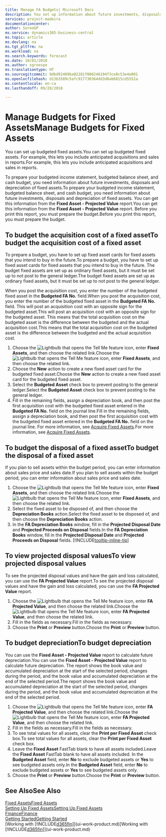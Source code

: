 ```yaml
---
title: Manage FA Budgets| Microsoft Docs
description: You set up information about future investments, disposals, and depreciation of fixed assets to help prepare budgets and forecasts.
services: project-madeira
documentationcenter: 
author: SorenGP
ms.service: dynamics365-business-central
ms.topic: article
ms.devlang: na
ms.tgt_pltfrm: na
ms.workload: na
ms.search.keywords: forecast
ms.date: 10/01/2018
ms.author: sgroespe
ms.translationtype: HT
ms.sourcegitcommit: 9dbd92409ba02281f008246194f3ce0c53e4e001
ms.openlocfilehash: d13b3589c5afc917730364dd3d8ab6815cd5552a
ms.contentlocale: en-ca
ms.lasthandoff: 09/28/2018

---
```

# <a name="manage-budgets-for-fixed-assets"></a><span data-ttu-id="e1f8a-103">Manage Budgets for Fixed Assets</span><span class="sxs-lookup"><span data-stu-id="e1f8a-103">Manage Budgets for Fixed Assets</span></span>
<span data-ttu-id="e1f8a-104">You can set up budgeted fixed assets.</span><span class="sxs-lookup"><span data-stu-id="e1f8a-104">You can set up budgeted fixed assets.</span></span> <span data-ttu-id="e1f8a-105">For example, this lets you include anticipated acquisitions and sales in reports.</span><span class="sxs-lookup"><span data-stu-id="e1f8a-105">For example, this lets you include anticipated acquisitions and sales in reports.</span></span>  

<span data-ttu-id="e1f8a-106">To prepare your budgeted income statement, budgeted balance sheet, and cash budget, you need information about future investments, disposals and depreciation of fixed assets.</span><span class="sxs-lookup"><span data-stu-id="e1f8a-106">To prepare your budgeted income statement, budgeted balance sheet, and cash budget, you need information about future investments, disposals and depreciation of fixed assets.</span></span> <span data-ttu-id="e1f8a-107">You can get this information from the **Fixed Asset - Projected Value** report.</span><span class="sxs-lookup"><span data-stu-id="e1f8a-107">You can get this information from the **Fixed Asset - Projected Value** report.</span></span> <span data-ttu-id="e1f8a-108">Before you print this report, you must prepare the budget.</span><span class="sxs-lookup"><span data-stu-id="e1f8a-108">Before you print this report, you must prepare the budget.</span></span>  

## <a name="to-budget-the-acquisition-cost-of-a-fixed-asset"></a><span data-ttu-id="e1f8a-109">To budget the acquisition cost of a fixed asset</span><span class="sxs-lookup"><span data-stu-id="e1f8a-109">To budget the acquisition cost of a fixed asset</span></span>
<span data-ttu-id="e1f8a-110">To prepare a budget, you have to set up fixed asset cards for fixed assets that you intend to buy in the future.</span><span class="sxs-lookup"><span data-stu-id="e1f8a-110">To prepare a budget, you have to set up fixed asset cards for fixed assets that you intend to buy in the future.</span></span> <span data-ttu-id="e1f8a-111">The budget fixed assets are set up as ordinary fixed assets, but it must be set up to not post to the general ledger.</span><span class="sxs-lookup"><span data-stu-id="e1f8a-111">The budget fixed assets are set up as ordinary fixed assets, but it must be set up to not post to the general ledger.</span></span>

<span data-ttu-id="e1f8a-112">When you post the acquisition cost, you enter the number of the budgeted fixed asset in the **Budgeted FA No.** field.</span><span class="sxs-lookup"><span data-stu-id="e1f8a-112">When you post the acquisition cost, you enter the number of the budgeted fixed asset in the **Budgeted FA No.** field.</span></span> <span data-ttu-id="e1f8a-113">This will post an acquisition cost with an opposite sign for the budgeted asset.</span><span class="sxs-lookup"><span data-stu-id="e1f8a-113">This will post an acquisition cost with an opposite sign for the budgeted asset.</span></span> <span data-ttu-id="e1f8a-114">This means that the total acquisition cost on the budgeted asset is the difference between the budgeted and the actual acquisition cost.</span><span class="sxs-lookup"><span data-stu-id="e1f8a-114">This means that the total acquisition cost on the budgeted asset is the difference between the budgeted and the actual acquisition cost.</span></span>

1. <span data-ttu-id="e1f8a-115">Choose the ![Lightbulb that opens the Tell Me feature](media/ui-search/search_small.png "Tell me what you want to do") icon, enter **Fixed Assets**, and then choose the related link.</span><span class="sxs-lookup"><span data-stu-id="e1f8a-115">Choose the ![Lightbulb that opens the Tell Me feature](media/ui-search/search_small.png "Tell me what you want to do") icon, enter **Fixed Assets**, and then choose the related link.</span></span>
2. <span data-ttu-id="e1f8a-116">Choose the **New** action to create a new fixed asset card for the budgeted fixed asset.</span><span class="sxs-lookup"><span data-stu-id="e1f8a-116">Choose the **New** action to create a new fixed asset card for the budgeted fixed asset.</span></span>
3. <span data-ttu-id="e1f8a-117">Select the **Budgeted Asset** check box to prevent posting to the general ledger.</span><span class="sxs-lookup"><span data-stu-id="e1f8a-117">Select the **Budgeted Asset** check box to prevent posting to the general ledger.</span></span>
4. <span data-ttu-id="e1f8a-118">Fill in the remaining fields, assign a depreciation book, and then post the first acquisition cost with the budgeted fixed asset entered in the **Budgeted FA No.** field on the journal line.</span><span class="sxs-lookup"><span data-stu-id="e1f8a-118">Fill in the remaining fields, assign a depreciation book, and then post the first acquisition cost with the budgeted fixed asset entered in the **Budgeted FA No.** field on the journal line.</span></span> <span data-ttu-id="e1f8a-119">For more information, see [Acquire Fixed Assets](fa-how-acquire.md).</span><span class="sxs-lookup"><span data-stu-id="e1f8a-119">For more information, see [Acquire Fixed Assets](fa-how-acquire.md).</span></span>

## <a name="to-budget-the-disposal-of-a-fixed-asset"></a><span data-ttu-id="e1f8a-120">To budget the disposal of a fixed asset</span><span class="sxs-lookup"><span data-stu-id="e1f8a-120">To budget the disposal of a fixed asset</span></span>
<span data-ttu-id="e1f8a-121">If you plan to sell assets within the budget period, you can enter information about sales price and sales date.</span><span class="sxs-lookup"><span data-stu-id="e1f8a-121">If you plan to sell assets within the budget period, you can enter information about sales price and sales date.</span></span>

1. <span data-ttu-id="e1f8a-122">Choose the ![Lightbulb that opens the Tell Me feature](media/ui-search/search_small.png "Tell me what you want to do") icon, enter **Fixed Assets**, and then choose the related link.</span><span class="sxs-lookup"><span data-stu-id="e1f8a-122">Choose the ![Lightbulb that opens the Tell Me feature](media/ui-search/search_small.png "Tell me what you want to do") icon, enter **Fixed Assets**, and then choose the related link.</span></span>
2. <span data-ttu-id="e1f8a-123">Select the fixed asset to be disposed of, and then choose the **Depreciation Books** action.</span><span class="sxs-lookup"><span data-stu-id="e1f8a-123">Select the fixed asset to be disposed of, and then choose the **Depreciation Books** action.</span></span>
3. <span data-ttu-id="e1f8a-124">In the **FA Depreciation Books** window, fill in the **Projected Disposal Date** and **Projected Proceeds on Disposal** fields.</span><span class="sxs-lookup"><span data-stu-id="e1f8a-124">In the **FA Depreciation Books** window, fill in the **Projected Disposal Date** and **Projected Proceeds on Disposal** fields.</span></span> [!INCLUDE[tooltip-inline-tip](includes/tooltip-inline-tip_md.md)]

## <a name="to-view-projected-disposal-values"></a><span data-ttu-id="e1f8a-125">To view projected disposal values</span><span class="sxs-lookup"><span data-stu-id="e1f8a-125">To view projected disposal values</span></span>
<span data-ttu-id="e1f8a-126">To see the projected disposal values and have the gain and loss calculated, you can use the **FA Projected Value** report.</span><span class="sxs-lookup"><span data-stu-id="e1f8a-126">To see the projected disposal values and have the gain and loss calculated, you can use the **FA Projected Value** report.</span></span>

1. <span data-ttu-id="e1f8a-127">Choose the ![Lightbulb that opens the Tell Me feature](media/ui-search/search_small.png "Tell me what you want to do") icon, enter **FA Projected Value**, and then choose the related link.</span><span class="sxs-lookup"><span data-stu-id="e1f8a-127">Choose the ![Lightbulb that opens the Tell Me feature](media/ui-search/search_small.png "Tell me what you want to do") icon, enter **FA Projected Value**, and then choose the related link.</span></span>
2. <span data-ttu-id="e1f8a-128">Fill in the fields as necessary.</span><span class="sxs-lookup"><span data-stu-id="e1f8a-128">Fill in the fields as necessary.</span></span>
3. <span data-ttu-id="e1f8a-129">Choose the **Print** or **Preview** button.</span><span class="sxs-lookup"><span data-stu-id="e1f8a-129">Choose the **Print** or **Preview** button.</span></span>

## <a name="to-budget-depreciation"></a><span data-ttu-id="e1f8a-130">To budget depreciation</span><span class="sxs-lookup"><span data-stu-id="e1f8a-130">To budget depreciation</span></span>
<span data-ttu-id="e1f8a-131">You can use the **Fixed Asset - Projected Value** report to calculate future depreciation.</span><span class="sxs-lookup"><span data-stu-id="e1f8a-131">You can use the **Fixed Asset - Projected Value** report to calculate future depreciation.</span></span> <span data-ttu-id="e1f8a-132">The report shows the book value and accumulated depreciation at the start of the selected period, changes during the period, and the book value and accumulated depreciation at the end of the selected period.</span><span class="sxs-lookup"><span data-stu-id="e1f8a-132">The report shows the book value and accumulated depreciation at the start of the selected period, changes during the period, and the book value and accumulated depreciation at the end of the selected period.</span></span>

1. <span data-ttu-id="e1f8a-133">Choose the ![Lightbulb that opens the Tell Me feature](media/ui-search/search_small.png "Tell me what you want to do") icon, enter **FA Projected Value**, and then choose the related link.</span><span class="sxs-lookup"><span data-stu-id="e1f8a-133">Choose the ![Lightbulb that opens the Tell Me feature](media/ui-search/search_small.png "Tell me what you want to do") icon, enter **FA Projected Value**, and then choose the related link.</span></span>
2. <span data-ttu-id="e1f8a-134">Fill in the fields as necessary.</span><span class="sxs-lookup"><span data-stu-id="e1f8a-134">Fill in the fields as necessary.</span></span>
3. <span data-ttu-id="e1f8a-135">To see total values for all assets, clear the **Print per Fixed Asset** check box.</span><span class="sxs-lookup"><span data-stu-id="e1f8a-135">To see total values for all assets, clear the **Print per Fixed Asset** check box.</span></span>
4. <span data-ttu-id="e1f8a-136">Leave the **Fixed Asset** FastTab blank to have all assets included.</span><span class="sxs-lookup"><span data-stu-id="e1f8a-136">Leave the **Fixed Asset** FastTab blank to have all assets included.</span></span> <span data-ttu-id="e1f8a-137">In the **Budgeted Asset** field, enter **No** to exclude budgeted assets or **Yes** to see budgeted assets only.</span><span class="sxs-lookup"><span data-stu-id="e1f8a-137">In the **Budgeted Asset** field, enter **No** to exclude budgeted assets or **Yes** to see budgeted assets only.</span></span>
5. <span data-ttu-id="e1f8a-138">Choose the **Print** or **Preview** button.</span><span class="sxs-lookup"><span data-stu-id="e1f8a-138">Choose the **Print** or **Preview** button.</span></span>

## <a name="see-also"></a><span data-ttu-id="e1f8a-139">See Also</span><span class="sxs-lookup"><span data-stu-id="e1f8a-139">See Also</span></span>
[<span data-ttu-id="e1f8a-140">Fixed Assets</span><span class="sxs-lookup"><span data-stu-id="e1f8a-140">Fixed Assets</span></span>](fa-manage.md)  
[<span data-ttu-id="e1f8a-141">Setting Up Fixed Assets</span><span class="sxs-lookup"><span data-stu-id="e1f8a-141">Setting Up Fixed Assets</span></span>](fa-setup.md)  
[<span data-ttu-id="e1f8a-142">Finance</span><span class="sxs-lookup"><span data-stu-id="e1f8a-142">Finance</span></span>](finance.md)  
[<span data-ttu-id="e1f8a-143">Getting Started</span><span class="sxs-lookup"><span data-stu-id="e1f8a-143">Getting Started</span></span>](product-get-started.md)  
<span data-ttu-id="e1f8a-144">[Working with [!INCLUDE[d365fin](includes/d365fin_md.md)]](ui-work-product.md)</span><span class="sxs-lookup"><span data-stu-id="e1f8a-144">[Working with [!INCLUDE[d365fin](includes/d365fin_md.md)]](ui-work-product.md)</span></span>

